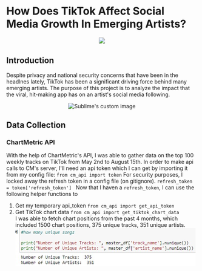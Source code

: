 # How Does TikTok Affect Social Media Growth In Emerging Artists?
<p align="center">
<img src="https://media.giphy.com/media/l1J3orPHZBfwTIOZy/source.gif">
</p>

## Introduction

Despite privacy and national security concerns that have been in the headlnes lately, TikTok
has been a significant driving force behind many emerging artists. The purpose of this project is
to analyze the impact that the viral, hit-making app has on an artist's social media following.
<p align="center">
<img src="https://media.giphy.com/media/xUPN3lFweTO9jnXgCk/source.gif" alt="Sublime's custom image"/>
</p>

## Data Collection
### ChartMetric API
With the help of ChartMetric's API, I was able to gather data on the top 100 weekly tracks on TikTok 
from May 2nd to August 15th.
In order to make api calls to CM's server, I'll need an api token 
which I can get by importing it from my config file: 
        `from cm_api import token`
For security purposes, I locked away the refresh token in a config file (on gitignore).
        `refresh_token = token['refresh_token'] ` 
Now that I haven a `refresh_token`, I can use the following helper functions to
    <ol>
    <li>Get my temporary api_token `from cm_api import get_api_token`</li>
    <li>Get TikTok chart data `from cm_api import get_tiktok_chart_data`</li>
I was able to fetch chart positions from the past 4 months, 
which included 1500 chart positions, 375 unique tracks, 351 unique artists.
![](/images/numberofsongsartists.png)
